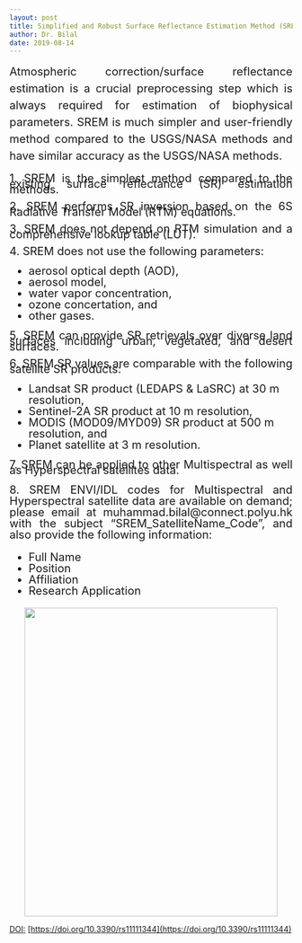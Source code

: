 ```yaml
---
layout: post
title: Simplified and Robust Surface Reflectance Estimation Method (SREM)
author: Dr. Bilal
date: 2019-08-14
---
```


<div style="text-align:justify;line-height:1.5; font-size:15pt">Atmospheric correction/surface reflectance estimation is a crucial preprocessing step which is always required for estimation of biophysical parameters. SREM is much simpler and user-friendly method compared to the USGS/NASA methods and have similar accuracy as the USGS/NASA methods.</div>

<p style="text-align:justify;line-height:0.5; font-size:15pt">
1. SREM is the simplest method compared to the existing surface reflectance (SR) estimation methods. 
</p>

<p style="text-align:justify;line-height:0.5; font-size:15pt">
2. SREM performs SR inversion based on the 6S Radiative Transfer Model (RTM) equations.
  </p>

<p style="text-align:justify;line-height:0.5; font-size:15pt">
3. SREM does not depend on RTM simulation and a comprehensive lookup table (LUT).
  </p>

<p style="text-align:justify;line-height:0.5; font-size:15pt">
4. SREM does not use the following parameters:
 </p>

<ul style="list-style-type:disc;line-height:1.0; font-size:15pt">
	<li>aerosol optical depth (AOD),</li>
    <li>aerosol model,</li>
    <li>water vapor concentration,</li>
    <li>ozone concertation, and</li>
    <li>other gases.</li>
 </ul>
 
<p style="text-align:justify;line-height:0.5; font-size:15pt">
5. SREM can provide SR retrievals over diverse land surfaces including urban, vegetated, and desert surfaces.
</p>
  
<p style="text-align:justify;line-height:0.5; font-size:15pt">
6. SREM SR values are comparable with the following satellite SR products:
</p>

<ul style="list-style-type:disc;line-height:1.0; font-size:15pt">
      <li>Landsat SR product (LEDAPS & LaSRC) at 30 m resolution,</li>
      <li>Sentinel-2A SR product at 10 m resolution,</li>
      <li>MODIS (MOD09/MYD09) SR product at 500 m resolution, and</li>
      <li>Planet satellite at 3 m resolution.</li>
</ul>

<p style="text-align:justify;line-height:0.5; font-size:15pt">
7. SREM can be applied to other Multispectral as well as Hyperspectral satellites data. 
</p>

<p style="text-align:justify;line-height:1.0; font-size:15pt">
8. SREM ENVI/IDL codes for Multispectral and Hyperspectral satellite data are available on demand; please email at muhammad.bilal@connect.polyu.hk with the subject “SREM_SatelliteName_Code”, and also provide the following information:
</p>
<ul style="list-style-type:disc;line-height:1.0; font-size:15pt">
      <li>Full Name</li>
      <li>Position</li>
      <li>Affiliation</li>
      <li>Research Application</li>
</ul>
<p align="center">
  <img src="https://github.com/rsbilal/rsbilal.github.io/blob/master/image/SREM_Schematic_Diagram.png?raw=true" width="450px" height="550px"/></p>

[DOI:](https://www.mdpi.com/2072-4292/11/11/1344) [https://doi.org/10.3390/rs11111344](https://doi.org/10.3390/rs11111344)


